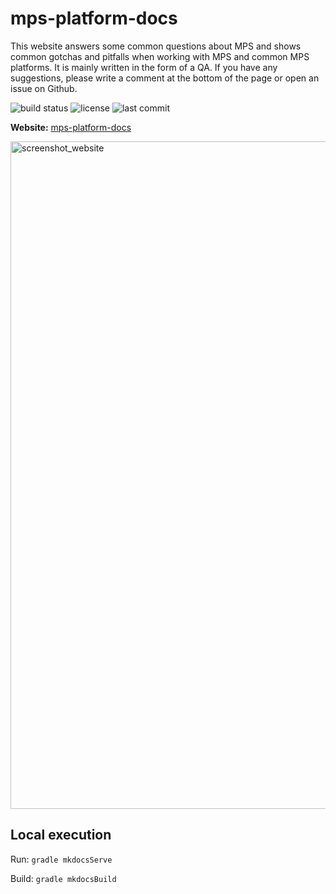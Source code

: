 # mps-platform-docs

This website answers some common questions about MPS and shows common gotchas and pitfalls when working with MPS and common MPS platforms.
It is mainly written in the form of a QA. If you have any suggestions, please write a comment at the bottom of the page or
open an issue on Github.

![build status](https://img.shields.io/github/workflow/status/mbeddr/mps-platform-docs/Build%20documentation)
![license](https://img.shields.io/github/license/mbeddr/mps-platform-docs)
![last commit](https://img.shields.io/github/last-commit/mbeddr/mps-platform-docs)

**Website:** [mps-platform-docs](https://mbeddr.github.io/mps-platform-docs/)

<img width="1068" alt="screenshot_website" src="https://user-images.githubusercontent.com/88385944/151652075-c00bcbf8-8972-4c7f-8847-cd4dde6c3a9d.png">

## Local execution
Run: `gradle mkdocsServe`

Build: `gradle mkdocsBuild`
